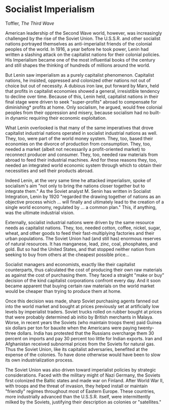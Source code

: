 # Socialist Imperialism

Toffler, *The Third Wave*

American leadership of the Second Wave world, however, was
increasingly challenged by the rise of the Soviet Union. The U.S.S.R.
and other socialist nations portrayed themselves as anti-imperialist
friends of the colonial peoples of the world. In 1916, a year before
he took power, Lenin had written a slashing attack on the capitalist
nations for their colonial policies. His Imperialism became one of
the most influential books of the century and still shapes the thinking
of hundreds of millions around the world.

But Lenin saw imperialism as a purely capitalist phenomenon.
Capitalist nations, he insisted, oppressed and colonized other nations
not out of choice but out of necessity. A dubious iron law, put
forward by Marx, held that profits in capitalist economies showed a
general, irresistible tendency to decline over time. Because of this,
Lenin held, capitalist nations in their final stage were driven to
seek "super-profits" abroad to compensate for diminishing* profits at
home. Only socialism, he argued, would free colonial peoples from
their oppression and misery, because socialism had no built-in dynamic
requiring their economic exploitation.

What Lenin overlooked is that many of the same imperatives that drove
capitalist industrial nations operated in socialist industrial nations
as well. They, too, were part of the world money system. They, too,
based their economies on the divorce of production from
consumption. They, too, needed a market (albeit not necessarily a
profit-oriented market) to reconnect producer and consumer. They, too,
needed raw materials from abroad to feed their industrial
machines. And for these reasons they, too, needed an integrated world
economic system through which to obtain their necessities and sell
their products abroad.

Indeed Lenin, at the very same time he attacked imperialism, spoke of
socialism's aim "not only to bring the nations closer together but to
integrate them." As the Soviet analyst M. Senin has written in
Socialist Integration, Lenin by 1920 "regarded the drawing together of
nations as an objective process which ... will finally and ultimately
lead to the creation of a single world economy, regulated by ... a
common plan." This, if anything, was the ultimate industrial vision.

Externally, socialist industrial nations were driven by the same
resource needs as capitalist nations. They, too, needed cotton, coffee,
nickel, sugar, wheat, and other goods to feed their fast-multiplying
factories and their urban populations. The Soviet Union had (and
still has) enormous reserves of natural resources. It has manganese,
lead, zinc, coal, phosphates, and gold. But so had the United States,
and that stopped neither nation from seeking to buy from others at
the cheapest possible price...

Socialist managers and economists, exactly like their capitalist
counterparts, thus calculated the cost of producing their own raw
materials as against the cost of purchasing them. They faced a
straight "make or buy" decision of the kind capitalist corporations
confront every day. And it soon became apparent that buying certain
raw materials on the world market would be cheaper than trying to
produce them at home.

Once this decision was made, sharp Soviet purchasing agents fanned out
into the world market and bought at prices previously set at
artificially low levels by imperialist traders. Soviet trucks rolled
on rubber bought at prices that were probably determined ab initio by
British merchants in Malaya. Worse, in recent years the Soviets (who
maintain troops there) paid Guinea six dollars per ton for bauxite
when the Americans were paying twenty-three dollars. India has
protested that the Russians overcharge them 30 percent on imports and
pay 30 percent too little for Indian exports. Iran and Afghanistan
received subnormal prices from the Soviets for natural gas. Thus the
Soviet Union, like its capitalist adversaries, benefited at the
expense of the colonies. To have done otherwise would have been to
slow its own industrialization process.

The Soviet Union was also driven toward imperialist policies by
strategic considerations. Faced with the military might of Nazi
Germany, the Soviets first colonized the Baltic states and made war on
Finland. After World War II, with troops and the threat of invasion,
they helped install or maintain "friendly" regimes throughout most of
Eastern Europe. These countries, more industrially advanced than the
U.S.S.R. itself, were intermittently milked by the Soviets, justifying
their description as colonies or "satellites."
